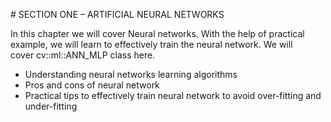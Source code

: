 # SECTION  ONE – ARTIFICIAL NEURAL NETWORKS

In this chapter we will cover Neural networks. With the help of practical example, we will learn to effectively train the neural network. We will cover cv::ml::ANN_MLP class here.

* Understanding neural networks learning algorithms
* Pros and cons of neural network
* Practical tips to effectively train neural network to avoid over-fitting and under-fitting
